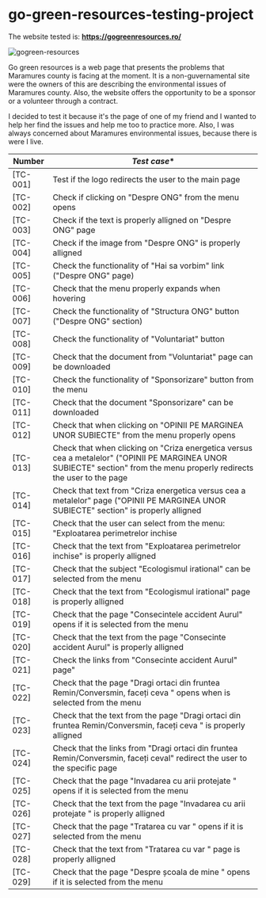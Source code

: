 # go-green-resources-testing-project

The website tested is: **https://gogreenresources.ro/**

![gogreen-resources](https://user-images.githubusercontent.com/110250127/220195628-2fef49b0-a093-4216-bddc-c88fad11d37c.png)


Go green resources is a web page that presents the problems that Maramures county is facing at the moment. It is a non-guvernamental site were the owners of this are describing the environmental issues of Maramures county. Also, the website offers the opportunity to be a sponsor or a volunteer through a contract. 


I decided to test it because it's the page of one of my friend and I wanted to help her find the issues and help me too to practice more. Also, I was always concerned about Maramures environmental issues, because there is were I live. 




| **Number** |  *Test case**                                      |
|----------------|-------------------------------------------------------|
| [TC-001]       | Test if the logo redirects the user to the main page  |
| [TC-002]       | Check if clicking on "Despre ONG" from the menu opens |
| [TC-003]       | Check if the text is properly alligned on "Despre ONG" page |
| [TC-004]       | Check if the image from "Despre ONG" is properly alligned |
| [TC-005]       | Check the functionality of "Hai sa vorbim" link ("Despre ONG" page) |
| [TC-006]       | Check that the menu properly expands when hovering |
| [TC-007]       | Check the functionality of "Structura ONG" button ("Despre ONG" section) |
| [TC-008]       | Check the functionality of "Voluntariat" button  |
| [TC-009]       | Check that the document from "Voluntariat" page can be downloaded |
| [TC-010]       | Check the functionality of "Sponsorizare" button from the menu |
| [TC-011]       | Check that the document "Sponsorizare" can be downloaded |
| [TC-012]       | Check that when clicking on "OPINII PE MARGINEA UNOR SUBIECTE" from the menu properly opens|
| [TC-013]      | Check that when clicking on "Criza energetica versus cea a metalelor" ("OPINII PE MARGINEA UNOR SUBIECTE" section" from the menu properly redirects the user to the page |
| [TC-014]      | Check that text from "Criza energetica versus cea a metalelor" page ("OPINII PE MARGINEA UNOR SUBIECTE" section" is properly alligned |
| [TC-015]       | Check that the user can select from the menu: "Exploatarea perimetrelor inchise |
| [TC-016]      | Check that the text from "Exploatarea perimetrelor inchise" is properly alligned |
| [TC-017]      | Check that the subject "Ecologismul irational" can be selected from the menu |
| [TC-018]      | Check that the text from "Ecologismul irational" page is properly alligned |
| [TC-019]     | Check that the page "Consecintele accident Aurul" opens if it is selected from the menu |
| [TC-020]     | Check that the text from the page "Consecinte accident Aurul" is properly alligned |
| [TC-021]     | Check the links from "Consecinte accident Aurul" page" |
| [TC-022]    | Check that the page "Dragi ortaci din fruntea Remin/Conversmin, faceți ceva " opens when is selected from the menu |
| [TC-023]      | Check that the text from the page "Dragi ortaci din fruntea Remin/Conversmin, faceți ceva " is properly alligned |
| [TC-024]      | Check that the links from "Dragi ortaci din fruntea Remin/Conversmin, faceți ceval" redirect the user to the specific page |
| [TC-025]     | Check that the page "Invadarea cu arii protejate " opens if it is selected from the menu |
| [TC-026]      | Check that the text from the page "Invadarea cu arii protejate " is properly alligned |
| [TC-027]      | Check that the page "Tratarea cu var " opens if it is selected from the menu |
| [TC-028]      | Check that the text from "Tratarea cu var " page is properly alligned |
| [TC-029]      | Check that the page "Despre școala de mine " opens if it is selected from the menu |
